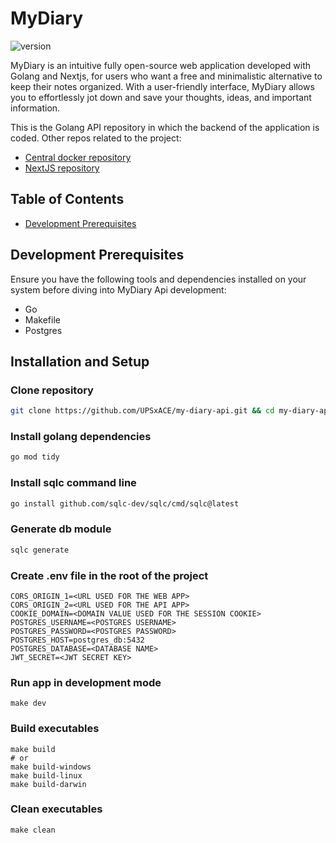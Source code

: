 # MyDiary
![version](https://img.shields.io/badge/version-v1.0.0--alpha-blue)

MyDiary is an intuitive fully open-source web application developed with Golang and Nextjs, for users who want a free and minimalistic alternative to keep their notes organized.
With a user-friendly interface, MyDiary allows you to effortlessly jot down and save your thoughts, ideas, and important information.

This is the Golang API repository in which the backend of the application is coded.
Other repos related to the project:
- [Central docker repository](https://github.com/UPSxACE/my-diary)
- [NextJS repository](https://github.com/UPSxACE/my-diary-web)

## Table of Contents
- [Development Prerequisites](#development-prerequisites)

## Development Prerequisites
Ensure you have the following tools and dependencies installed on your system before diving into MyDiary Api development:
* Go
* Makefile
* Postgres

## Installation and Setup
### Clone repository
```bash
git clone https://github.com/UPSxACE/my-diary-api.git && cd my-diary-api
```

### Install golang dependencies
```bash
go mod tidy
```

### Install sqlc command line
```bash
go install github.com/sqlc-dev/sqlc/cmd/sqlc@latest
```

### Generate db module
```bash
sqlc generate
```

### Create .env file in the root of the project
```env
CORS_ORIGIN_1=<URL USED FOR THE WEB APP>
CORS_ORIGIN_2=<URL USED FOR THE API APP>
COOKIE_DOMAIN=<DOMAIN VALUE USED FOR THE SESSION COOKIE>
POSTGRES_USERNAME=<POSTGRES USERNAME>
POSTGRES_PASSWORD=<POSTGRES PASSWORD>
POSTGRES_HOST=postgres_db:5432
POSTGRES_DATABASE=<DATABASE NAME>
JWT_SECRET=<JWT SECRET KEY>
```

### Run app in development mode
```
make dev
```

### Build executables
```
make build
# or
make build-windows
make build-linux
make build-darwin
```

### Clean executables
```
make clean
```
